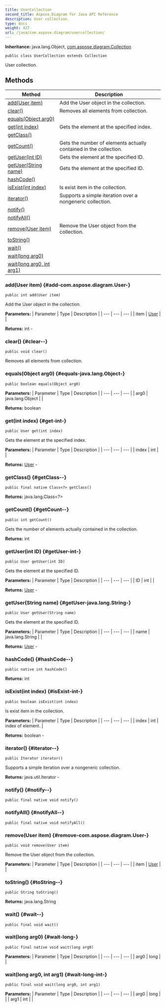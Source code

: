 ```yaml
---
title: UserCollection
second_title: Aspose.Diagram for Java API Reference
description: User collection.
type: docs
weight: 427
url: /java/com.aspose.diagram/usercollection/
---
```


**Inheritance:**
java.lang.Object, [com.aspose.diagram.Collection](../../com.aspose.diagram/collection)
```
public class UserCollection extends Collection
```

User collection.
## Methods

| Method | Description |
| --- | --- |
| [add(User item)](#add-com.aspose.diagram.User-) | Add the User object in the collection. |
| [clear()](#clear--) | Removes all elements from collection. |
| [equals(Object arg0)](#equals-java.lang.Object-) |  |
| [get(int index)](#get-int-) | Gets the element at the specified index. |
| [getClass()](#getClass--) |  |
| [getCount()](#getCount--) | Gets the number of elements actually contained in the collection. |
| [getUser(int ID)](#getUser-int-) | Gets the element at the specified ID. |
| [getUser(String name)](#getUser-java.lang.String-) | Gets the element at the specified ID. |
| [hashCode()](#hashCode--) |  |
| [isExist(int index)](#isExist-int-) | Is exist item in the collection. |
| [iterator()](#iterator--) | Supports a simple iteration over a nongeneric collection. |
| [notify()](#notify--) |  |
| [notifyAll()](#notifyAll--) |  |
| [remove(User item)](#remove-com.aspose.diagram.User-) | Remove the User object from the collection. |
| [toString()](#toString--) |  |
| [wait()](#wait--) |  |
| [wait(long arg0)](#wait-long-) |  |
| [wait(long arg0, int arg1)](#wait-long-int-) |  |
### add(User item) {#add-com.aspose.diagram.User-}
```
public int add(User item)
```


Add the User object in the collection.

**Parameters:**
| Parameter | Type | Description |
| --- | --- | --- |
| item | [User](../../com.aspose.diagram/user) |  |

**Returns:**
int - 
### clear() {#clear--}
```
public void clear()
```


Removes all elements from collection.

### equals(Object arg0) {#equals-java.lang.Object-}
```
public boolean equals(Object arg0)
```




**Parameters:**
| Parameter | Type | Description |
| --- | --- | --- |
| arg0 | java.lang.Object |  |

**Returns:**
boolean
### get(int index) {#get-int-}
```
public User get(int index)
```


Gets the element at the specified index.

**Parameters:**
| Parameter | Type | Description |
| --- | --- | --- |
| index | int |  |

**Returns:**
[User](../../com.aspose.diagram/user) - 
### getClass() {#getClass--}
```
public final native Class<?> getClass()
```




**Returns:**
java.lang.Class<?>
### getCount() {#getCount--}
```
public int getCount()
```


Gets the number of elements actually contained in the collection.

**Returns:**
int
### getUser(int ID) {#getUser-int-}
```
public User getUser(int ID)
```


Gets the element at the specified ID.

**Parameters:**
| Parameter | Type | Description |
| --- | --- | --- |
| ID | int |  |

**Returns:**
[User](../../com.aspose.diagram/user) - 
### getUser(String name) {#getUser-java.lang.String-}
```
public User getUser(String name)
```


Gets the element at the specified ID.

**Parameters:**
| Parameter | Type | Description |
| --- | --- | --- |
| name | java.lang.String |  |

**Returns:**
[User](../../com.aspose.diagram/user) - 
### hashCode() {#hashCode--}
```
public native int hashCode()
```




**Returns:**
int
### isExist(int index) {#isExist-int-}
```
public boolean isExist(int index)
```


Is exist item in the collection.

**Parameters:**
| Parameter | Type | Description |
| --- | --- | --- |
| index | int | index of element. |

**Returns:**
boolean - 
### iterator() {#iterator--}
```
public Iterator iterator()
```


Supports a simple iteration over a nongeneric collection.

**Returns:**
java.util.Iterator - 
### notify() {#notify--}
```
public final native void notify()
```




### notifyAll() {#notifyAll--}
```
public final native void notifyAll()
```




### remove(User item) {#remove-com.aspose.diagram.User-}
```
public void remove(User item)
```


Remove the User object from the collection.

**Parameters:**
| Parameter | Type | Description |
| --- | --- | --- |
| item | [User](../../com.aspose.diagram/user) |  |

### toString() {#toString--}
```
public String toString()
```




**Returns:**
java.lang.String
### wait() {#wait--}
```
public final void wait()
```




### wait(long arg0) {#wait-long-}
```
public final native void wait(long arg0)
```




**Parameters:**
| Parameter | Type | Description |
| --- | --- | --- |
| arg0 | long |  |

### wait(long arg0, int arg1) {#wait-long-int-}
```
public final void wait(long arg0, int arg1)
```




**Parameters:**
| Parameter | Type | Description |
| --- | --- | --- |
| arg0 | long |  |
| arg1 | int |  |

